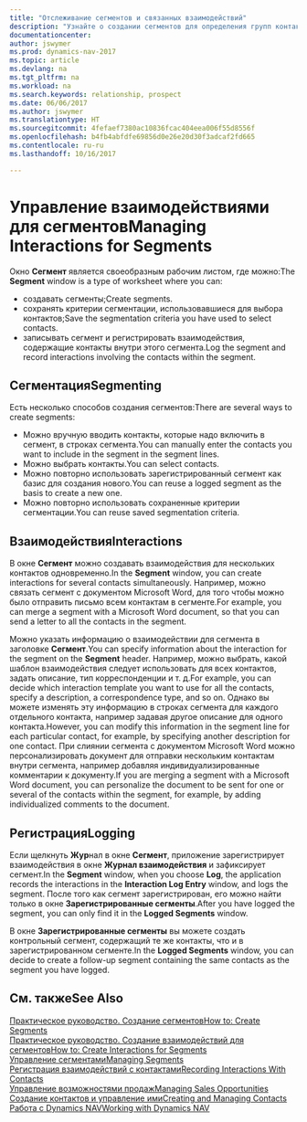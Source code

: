 ```yaml
---
title: "Отслеживание сегментов и связанных взаимодействий"
description: "Узнайте о создании сегментов для определения групп контактов и определения взаимодействий для сегментов."
documentationcenter: 
author: jswymer
ms.prod: dynamics-nav-2017
ms.topic: article
ms.devlang: na
ms.tgt_pltfrm: na
ms.workload: na
ms.search.keywords: relationship, prospect
ms.date: 06/06/2017
ms.author: jswymer
ms.translationtype: HT
ms.sourcegitcommit: 4fefaef7380ac10836fcac404eea006f55d8556f
ms.openlocfilehash: b4fb4abfdfe69856d0e26e20d30f3adcaf2fd665
ms.contentlocale: ru-ru
ms.lasthandoff: 10/16/2017

---
```

# <a name="managing-interactions-for-segments"></a><span data-ttu-id="1c76f-103">Управление взаимодействиями для сегментов</span><span class="sxs-lookup"><span data-stu-id="1c76f-103">Managing Interactions for Segments</span></span>
<span data-ttu-id="1c76f-104">Окно **Сегмент** является своеобразным рабочим листом, где можно:</span><span class="sxs-lookup"><span data-stu-id="1c76f-104">The **Segment** window is a type of worksheet where you can:</span></span>

* <span data-ttu-id="1c76f-105">создавать сегменты;</span><span class="sxs-lookup"><span data-stu-id="1c76f-105">Create segments.</span></span>
* <span data-ttu-id="1c76f-106">сохранять критерии сегментации, использовавшиеся для выбора контактов;</span><span class="sxs-lookup"><span data-stu-id="1c76f-106">Save the segmentation criteria you have used to select contacts.</span></span>
* <span data-ttu-id="1c76f-107">записывать сегмент и регистрировать взаимодействия, содержащие контакты внутри этого сегмента.</span><span class="sxs-lookup"><span data-stu-id="1c76f-107">Log the segment and record interactions involving the contacts within the segment.</span></span>

## <a name="segmenting"></a><span data-ttu-id="1c76f-108">Сегментация</span><span class="sxs-lookup"><span data-stu-id="1c76f-108">Segmenting</span></span>
<span data-ttu-id="1c76f-109">Есть несколько способов создания сегментов:</span><span class="sxs-lookup"><span data-stu-id="1c76f-109">There are several ways to create segments:</span></span>

* <span data-ttu-id="1c76f-110">Можно вручную вводить контакты, которые надо включить в сегмент, в строках сегмента.</span><span class="sxs-lookup"><span data-stu-id="1c76f-110">You can manually enter the contacts you want to include in the segment in the segment lines.</span></span>
* <span data-ttu-id="1c76f-111">Можно выбрать контакты.</span><span class="sxs-lookup"><span data-stu-id="1c76f-111">You can select contacts.</span></span>
* <span data-ttu-id="1c76f-112">Можно повторно использовать зарегистрированный сегмент как базис для создания нового.</span><span class="sxs-lookup"><span data-stu-id="1c76f-112">You can reuse a logged segment as the basis to create a new one.</span></span>
* <span data-ttu-id="1c76f-113">Можно повторно использовать сохраненные критерии сегментации.</span><span class="sxs-lookup"><span data-stu-id="1c76f-113">You can reuse saved segmentation criteria.</span></span>

## <a name="interactions"></a><span data-ttu-id="1c76f-114">Взаимодействия</span><span class="sxs-lookup"><span data-stu-id="1c76f-114">Interactions</span></span>
<span data-ttu-id="1c76f-115">В окне **Сегмент** можно создавать взаимодействия для нескольких контактов одновременно.</span><span class="sxs-lookup"><span data-stu-id="1c76f-115">In the **Segment** window, you can create interactions for several contacts simultaneously.</span></span> <span data-ttu-id="1c76f-116">Например, можно связать сегмент с документом Microsoft Word, для того чтобы можно было отправить письмо всем контактам в сегменте.</span><span class="sxs-lookup"><span data-stu-id="1c76f-116">For example, you can merge a segment with a Microsoft Word document, so that you can send a letter to all the contacts in the segment.</span></span>

<span data-ttu-id="1c76f-117">Можно указать информацию о взаимодействии для сегмента в заголовке **Сегмент**.</span><span class="sxs-lookup"><span data-stu-id="1c76f-117">You can specify information about the interaction for the segment on the **Segment** header.</span></span> <span data-ttu-id="1c76f-118">Например, можно выбрать, какой шаблон взаимодействия следует использовать для всех контактов, задать описание, тип корреспонденции и т. д.</span><span class="sxs-lookup"><span data-stu-id="1c76f-118">For example, you can decide which interaction template you want to use for all the contacts, specify a description, a correspondence type, and so on.</span></span> <span data-ttu-id="1c76f-119">Однако вы можете изменять эту информацию в строках сегмента для каждого отдельного контакта, например задавая другое описание для одного контакта.</span><span class="sxs-lookup"><span data-stu-id="1c76f-119">However, you can modify this information in the segment line for each particular contact, for example, by specifying another description for one contact.</span></span> <span data-ttu-id="1c76f-120">При слиянии сегмента с документом Microsoft Word можно персонализировать документ для отправки нескольким контактам внутри сегмента, например добавляя индивидуализированные комментарии к документу.</span><span class="sxs-lookup"><span data-stu-id="1c76f-120">If you are merging a segment with a Microsoft Word document, you can personalize the document to be sent for one or several of the contacts within the segment, for example, by adding individualized comments to the document.</span></span>

## <a name="logging"></a><span data-ttu-id="1c76f-121">Регистрация</span><span class="sxs-lookup"><span data-stu-id="1c76f-121">Logging</span></span>
<span data-ttu-id="1c76f-122">Если щелкнуть **Жур**нал в окне **Сегмент**, приложение зарегистрирует взаимодействия в окне **Журнал взаимодействия** и зафиксирует сегмент.</span><span class="sxs-lookup"><span data-stu-id="1c76f-122">In the **Segment** window, when you choose **Log**, the application records the interactions in the **Interaction Log Entry** window, and logs the segment.</span></span> <span data-ttu-id="1c76f-123">После того как сегмент зарегистрирован, его можно найти только в окне **Зарегистрированные сегменты**.</span><span class="sxs-lookup"><span data-stu-id="1c76f-123">After you have logged the segment, you can only find it in the **Logged Segments** window.</span></span>

<span data-ttu-id="1c76f-124">В окне **Зарегистрированные сегменты** вы можете создать контрольный сегмент, содержащий те же контакты, что и в зарегистрированном сегменте.</span><span class="sxs-lookup"><span data-stu-id="1c76f-124">In the **Logged Segments** window, you can decide to create a follow-up segment containing the same contacts as the segment you have logged.</span></span>

## <a name="see-also"></a><span data-ttu-id="1c76f-125">См. также</span><span class="sxs-lookup"><span data-stu-id="1c76f-125">See Also</span></span>
[<span data-ttu-id="1c76f-126">Практическое руководство. Создание сегментов</span><span class="sxs-lookup"><span data-stu-id="1c76f-126">How to: Create Segments</span></span>](marketing-how-create-segment.md)  
[<span data-ttu-id="1c76f-127">Практическое руководство. Создание взаимодействий для сегментов</span><span class="sxs-lookup"><span data-stu-id="1c76f-127">How to: Create Interactions for Segments</span></span>](marketing-how-create-interactions.md)  
[<span data-ttu-id="1c76f-128">Управление сегментами</span><span class="sxs-lookup"><span data-stu-id="1c76f-128">Managing Segments</span></span>](marketing-segments.md)  
[<span data-ttu-id="1c76f-129">Регистрация взаимодействий с контактами</span><span class="sxs-lookup"><span data-stu-id="1c76f-129">Recording Interactions With Contacts</span></span>](marketing-interactions.md)  
[<span data-ttu-id="1c76f-130">Управление возможностями продаж</span><span class="sxs-lookup"><span data-stu-id="1c76f-130">Managing Sales Opportunities</span></span>](marketing-manage-sales-opportunities.md)  
[<span data-ttu-id="1c76f-131">Создание контактов и управление ими</span><span class="sxs-lookup"><span data-stu-id="1c76f-131">Creating and Managing Contacts</span></span>](marketing-contacts.md)  
[<span data-ttu-id="1c76f-132">Работа с Dynamics NAV</span><span class="sxs-lookup"><span data-stu-id="1c76f-132">Working with Dynamics NAV</span></span>](ui-work-product.md)

